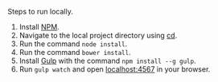 Steps to run locally.

1. Install [NPM](https://www.npmjs.com).
2. Navigate to the local project directory using [cd](http://en.wikipedia.org/wiki/CHDIR).
3. Run the command `node install`.
4. Run the command `bower install`.
5. Install [Gulp](http://gulpjs.com) with the command `npm install --g gulp`.
6. Run `gulp watch` and open [localhost:4567](localhost:4567) in your browser.